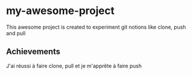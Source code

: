 # my-awesome-project
This awesome project is created to experiment git notions like clone, push and pull
## Achievements
J'ai réussi à faire clone, pull et je m'apprête à faire push